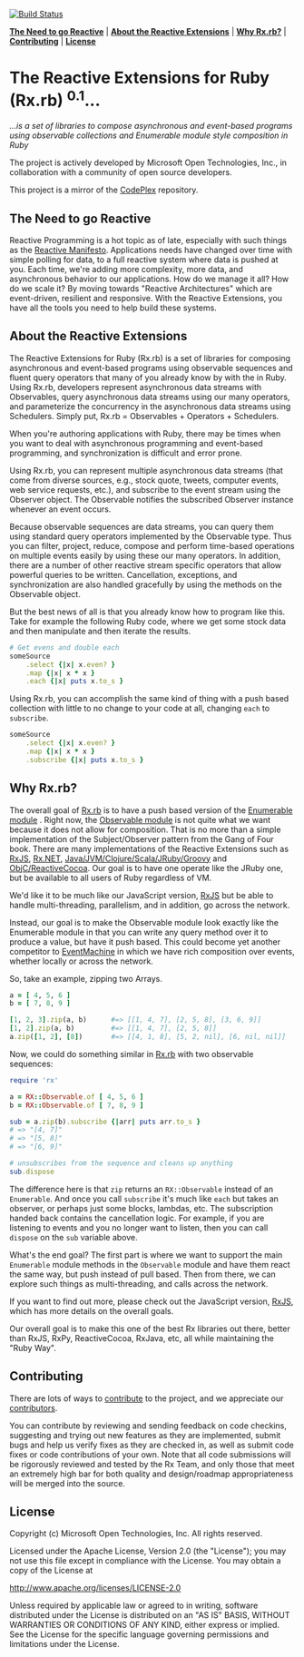 [![Build Status](https://travis-ci.org/Reactive-Extensions/Rx.rb.png)](https://travis-ci.org/Reactive-Extensions/Rx.rb)

**[The Need to go Reactive](#the-need-to-go-reactive)** |
**[About the Reactive Extensions](#about-the-reactive-extensions)** |
**[Why Rx.rb?](#why-rxrb)** |
**[Contributing](#contributing)** |
**[License](#license)**

# The Reactive Extensions for Ruby (Rx.rb) <sup>0.1</sup>... #
*...is a set of libraries to compose asynchronous and event-based programs using observable collections and Enumerable module style composition in Ruby*

The project is actively developed by Microsoft Open Technologies, Inc., in collaboration with a community of open source developers.

This project is a mirror of the [CodePlex](http://rxrb.codeplex.com/) repository.

## The Need to go Reactive ##

Reactive Programming is a hot topic as of late, especially with such things as the [Reactive Manifesto](http://www.reactivemanifesto.org/).  Applications needs have changed over time with simple polling for data, to a full reactive system where data is pushed at you.  Each time, we're adding more complexity, more data, and asynchronous behavior to our applications.  How do we manage it all?  How do we scale it?  By moving towards "Reactive Architectures" which are event-driven, resilient and responsive.  With the Reactive Extensions, you have all the tools you need to help build these systems.

## About the Reactive Extensions ##

The Reactive Extensions for Ruby (Rx.rb) is a set of libraries for composing asynchronous and event-based programs using observable sequences and fluent query operators that many of you already know by with the  in Ruby. Using Rx.rb, developers represent asynchronous data streams with Observables, query asynchronous data streams using our many operators, and parameterize the concurrency in the asynchronous data streams using Schedulers. Simply put, Rx.rb = Observables + Operators + Schedulers.

When you're authoring applications with Ruby, there may be times when you want to deal with asynchronous programming and event-based programming, and synchronization is difficult and error prone.

Using Rx.rb, you can represent multiple asynchronous data streams (that come from diverse sources, e.g., stock quote, tweets, computer events, web service requests, etc.), and subscribe to the event stream using the Observer object. The Observable notifies the subscribed Observer instance whenever an event occurs.

Because observable sequences are data streams, you can query them using standard query operators implemented by the Observable type. Thus you can filter, project, reduce, compose and perform time-based operations on multiple events easily by using these our many operators. In addition, there are a number of other reactive stream specific operators that allow powerful queries to be written. Cancellation, exceptions, and synchronization are also handled gracefully by using the methods on the Observable object.

But the best news of all is that you already know how to program like this.  Take for example the following Ruby code, where we get some stock data and then manipulate and then iterate the results.

```ruby
# Get evens and double each
someSource
	.select {|x| x.even? }
	.map {|x| x * x }
	.each {|x| puts x.to_s }
```

Using Rx.rb, you can accomplish the same kind of thing with a push based collection with little to no change to your code at all, changing `each` to `subscribe`.

```ruby
someSource
	.select {|x| x.even? }
	.map {|x| x * x }
	.subscribe {|x| puts x.to_s }
```

## Why Rx.rb? ##

The overall goal of [Rx.rb](https://github.com/Reactive-Extensions/Rx.rb) is to have a push based version of the [Enumerable module](http://www.ruby-doc.org/core-2.1.0/Enumerable.html) .  Right now, the [Observable module](http://ruby-doc.org/stdlib-1.9.3/libdoc/observer/rdoc/Observable.html) is not quite what we want because it does not allow for composition.  That is no more than a simple implementation of the Subject/Observer pattern from the Gang of Four book.  There are many implementations of the Reactive Extensions such as [RxJS](https://github.com/Reactive-Extensions/RxJS), [Rx.NET](https://github.com/reactive-extensions/rx.net), [Java/JVM/Clojure/Scala/JRuby/Groovy](https://github.com/Netflix/RxJava) and [ObjC/ReactiveCocoa](https://github.com/ReactiveCocoa/ReactiveCocoa).  Our goal is to have one operate like the JRuby one, but be available to all users of Ruby regardless of VM.

We'd like it to be much like our JavaScript version, [RxJS](https://github.com/Reactive-Extensions/RxJS) but be able to handle multi-threading, parallelism, and in addition, go across the network.

Instead, our goal is to make the Observable module look exactly like the Enumerable module in that you can write any query method over it to produce a value, but have it push based.  This could become yet another competitor to [EventMachine](http://rubyeventmachine.com/) in which we have rich composition over events, whether locally or across the network.

So, take an example, zipping two Arrays.

```ruby
a = [ 4, 5, 6 ]
b = [ 7, 8, 9 ]

[1, 2, 3].zip(a, b)      #=> [[1, 4, 7], [2, 5, 8], [3, 6, 9]]
[1, 2].zip(a, b)         #=> [[1, 4, 7], [2, 5, 8]]
a.zip([1, 2], [8])       #=> [[4, 1, 8], [5, 2, nil], [6, nil, nil]]
```

Now, we could do something similar in [Rx.rb](https://github.com/Reactive-Extensions/Rx.rb) with two observable sequences:

```ruby
require 'rx'

a = RX::Observable.of [ 4, 5, 6 ]
b = RX::Observable.of [ 7, 8, 9 ]

sub = a.zip(b).subscribe {|arr| puts arr.to_s }
# => "[4, 7]"
# => "[5, 8]"
# => "[6, 9]"

# unsubscribes from the sequence and cleans up anything
sub.dispose
```

The difference here is that `zip` returns an `RX::Observable` instead of an `Enumerable`.  And once you call `subscribe` it's much like `each` but takes an observer, or perhaps just some blocks, lambdas, etc.  The subscription handed back contains the cancellation logic.  For example, if you are listening to events and you no longer want to listen, then you can call `dispose` on the `sub` variable above.

What's the end goal?  The first part is where we want to support the main `Enumerable` module methods in the `Observable` module and have them react the same way, but push instead of pull based.  Then from there, we can explore such things as multi-threading, and calls across the network.

If you want to find out more, please check out the JavaScript version, [RxJS](https://github.com/Reactive-Extensions/RxJS), which has more details on the overall goals.  

Our overall goal is to make this one of the best Rx libraries out there, better than RxJS, RxPy, ReactiveCocoa, RxJava, etc, all while maintaining the "Ruby Way".

## Contributing ##

There are lots of ways to [contribute](https://github.com/Reactive-Extensions/Rx.rb/wiki/Contributing) to the project, and we appreciate our [contributors](https://github.com/Reactive-Extensions/Rx.rb/wiki/Contributors).

You can contribute by reviewing and sending feedback on code checkins, suggesting and trying out new features as they are implemented, submit bugs and help us verify fixes as they are checked in, as well as submit code fixes or code contributions of your own. Note that all code submissions will be rigorously reviewed and tested by the Rx Team, and only those that meet an extremely high bar for both quality and design/roadmap appropriateness will be merged into the source.

## License ##

Copyright (c) Microsoft Open Technologies, Inc.  All rights reserved.

Licensed under the Apache License, Version 2.0 (the "License"); you
may not use this file except in compliance with the License. You may
obtain a copy of the License at

http://www.apache.org/licenses/LICENSE-2.0

Unless required by applicable law or agreed to in writing, software
distributed under the License is distributed on an "AS IS" BASIS,
WITHOUT WARRANTIES OR CONDITIONS OF ANY KIND, either express or
implied. See the License for the specific language governing permissions
and limitations under the License.
